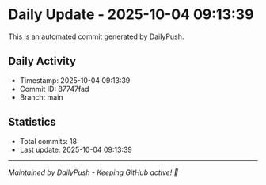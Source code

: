 # Daily Update - 2025-10-04 09:13:39

This is an automated commit generated by DailyPush.

## Daily Activity
- Timestamp: 2025-10-04 09:13:39
- Commit ID: 87747fad
- Branch: main

## Statistics
- Total commits: 18
- Last update: 2025-10-04 09:13:39

---
*Maintained by DailyPush - Keeping GitHub active! 🚀*
